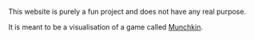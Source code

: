 This website is purely a fun project and does not have any real purpose.

It is meant to be a visualisation of a game called <a href="https://en.wikipedia.org/wiki/Munchkin_(card_game)">Munchkin</a>.
